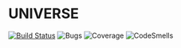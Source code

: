 # UNIVERSE 
[![Build Status](https://se5.visualstudio.com/GitHubBuilds/_apis/build/status/GitHubBuilds-.NET%20Desktop-CI)](https://se5.visualstudio.com/GitHubBuilds/_build/latest?definitionId=1) ![Bugs](https://sonarcloud.io/api/project_badges/measure?project=tt_universe&metric=bugs) ![Coverage](https://sonarcloud.io/api/project_badges/measure?project=tt_universe&metric=coverage) ![CodeSmells](https://sonarcloud.io/api/project_badges/measure?project=tt_universe&metric=code_smells) 
